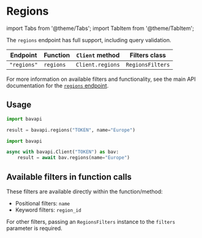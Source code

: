 # Regions

import Tabs from '@theme/Tabs';
import TabItem from '@theme/TabItem';

The `regions` endpoint has full support, including query validation.

| Endpoint      | Function    | `Client` method    | Filters class      |
| ------------- | ----------- | ------------------ | ------------------ |
| `"regions"` | `regions` | `Client.regions` | `RegionsFilters` |

For more information on available filters and functionality, see the main API documentation for the
[`regions` endpoint](/core-resources/regions.md).

## Usage

<Tabs>
  <TabItem value="sync" label="Sync" default>

```py title="Using top-level functions"
import bavapi

result = bavapi.regions("TOKEN", name="Europe")
```

  </TabItem>
  <TabItem value="async" label="Async">

```py title="Using Client asynchronously"
import bavapi

async with bavapi.Client("TOKEN") as bav:
    result = await bav.regions(name="Europe")
```

  </TabItem>
</Tabs>

## Available filters in function calls

These filters are available directly within the function/method:

- Positional filters: `name`
- Keyword filters: `region_id`

For other filters, passing an `RegionsFilters` instance to the `filters` parameter is required.
